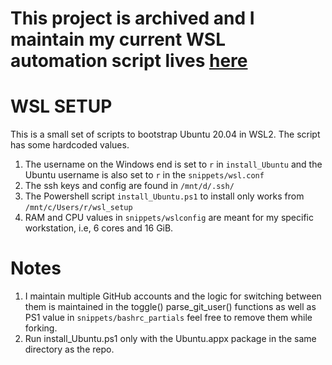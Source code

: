 # This project is archived and I maintain my current WSL automation script lives [here](https://github.com/iranvir/WSL)
# WSL SETUP
This is a small set of scripts to bootstrap Ubuntu 20.04 in WSL2. The script has
some hardcoded values.  
1. The username on the Windows end is set to `r` in `install_Ubuntu` and the
   Ubuntu username is also set to `r` in the `snippets/wsl.conf`
2. The ssh keys and config are found in `/mnt/d/.ssh/`
3. The Powershell script `install_Ubuntu.ps1` to install only works from
   `/mnt/c/Users/r/wsl_setup`
4. RAM and CPU values in `snippets/wslconfig` are meant for my specific
   workstation, i.e, 6 cores and 16 GiB.

# Notes
1. I maintain multiple GitHub accounts and the logic for switching between them
   is maintained in the toggle() parse_git_user() functions as well as PS1 value
   in `snippets/bashrc_partials` feel free to remove them while forking.
2. Run install_Ubuntu.ps1 only with the Ubuntu.appx package in the same
   directory as the repo.
